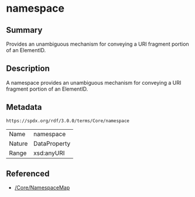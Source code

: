 <!-- Automatically generated by spec-parser v2.1.0 on 2024-06-17T15:44:58.460830+00:00 -->
<!-- SPDX-License-Identifier: Community-Spec-1.0 -->

# namespace

## Summary

Provides an unambiguous mechanism for conveying a URI fragment portion of an
ElementID.


## Description

A namespace provides an unambiguous mechanism for conveying a URI fragment
portion of an ElementID.


## Metadata

`https://spdx.org/rdf/3.0.0/terms/Core/namespace`


| | |
|---|---|
| Name | namespace |
| Nature | DataProperty |
| Range | xsd:anyURI |




## Referenced

- [/Core/NamespaceMap](../../Core/Classes/NamespaceMap.md)

